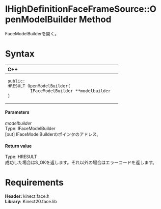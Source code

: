 IHighDefinitionFaceFrameSource::OpenModelBuilder Method  
=======================================================  

FaceModelBuilderを開く。 <span id="syntaxSection"></span>

Syntax  
======  

<table>
<colgroup>
<col width="100%" />
</colgroup>
<thead>
<tr class="header">
<th align="left">C++</th>
</tr>
</thead>
<tbody>
<tr class="odd">
<td align="left"><pre><code>public:  
HRESULT OpenModelBuilder(  
         IFaceModelBuilder **modelbuilder  
)</code></pre></td>
</tr>
</tbody>
</table>

<span id="ID4EG"></span>
#### Parameters  

*modelbuilder*    
Type: IFaceModelBuilder  
[out] IFaceModelBuilderのポインタのアドレス。  

<span id="ID4EP"></span>
#### Return value  

Type: HRESULT  
成功した場合はS_OKを返します。それ以外の場合はエラーコードを返します。  

<span id="requirements"></span>

Requirements  
============  

**Header:** kinect.face.h  
**Library:** Kinect20.face.lib  



<!--Please do not edit the data in the comment block below.-->
<!--
TOCTitle : OpenModelBuilder Method
RLTitle : IHighDefinitionFaceFrameSource::OpenModelBuilder Method
KeywordK : OpenModelBuilder method
KeywordK : IHighDefinitionFaceFrameSource::OpenModelBuilder method
KeywordF : IHighDefinitionFaceFrameSource::OpenModelBuilder
KeywordF : OpenModelBuilder
KeywordF : Microsoft.Kinect.face.IHighDefinitionFaceFrameSource.OpenModelBuilder(IFaceModelBuilder@)
KeywordA : M:Microsoft.Kinect.face.IHighDefinitionFaceFrameSource.OpenModelBuilder(IFaceModelBuilder@)
AssetID : M:Microsoft.Kinect.face.IHighDefinitionFaceFrameSource.OpenModelBuilder(IFaceModelBuilder@)
Locale : en-us
CommunityContent : 1
APIType : Managed
APILocation : 
APIName : Microsoft.Kinect.face.IHighDefinitionFaceFrameSource::OpenModelBuilder
TargetOS : Windows
TopicType : kbSyntax
DevLang : C++
DocSet : K4Wv2
ProjType : K4Wv2Proj
Technology : Kinect for Windows
Product : Kinect for Windows SDK v2
productversion : 20
-->
